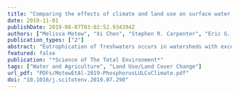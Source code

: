 ```yaml
---
title: "Comparing the effects of climate and land use on surface water quality using future watershed scenarios"
date: 2019-11-01
publishDate: 2019-08-07T03:02:52.934394Z
authors: ["Melissa Motew", "Xi Chen", "Stephen R. Carpenter", "Eric G. Booth", "Jenny Seifert", "Jiangxiao Qiu", "Steven P. Loheide", "Monica G. Turner", "Samuel C. Zipper", "Christopher J. Kucharik"]
publication_types: ["2"]
abstract: "Eutrophication of freshwaters occurs in watersheds with excessive pollution of phosphorus (P). Factors that affect P cycling and transport, including climate and land use, are changing rapidly and can have legacy effects, making future freshwater quality uncertain. Focusing on the Yahara Watershed (YW) of southern Wisconsin, USA, an intensive agricultural landscape, we explored the relative influence of land use and climate on three indicators of water quality over a span of 57 years (2014–2070). The indicators included watershed-averaged P yield from the land surface, direct drainage P loads to a lake, and average summertime lake P concentration. Using biophysical model simulations of future watershed scenarios, we found that climate exerted a stronger influence than land use on all three indicators, yet land use had an important role in influencing long term outcomes for each. Variations in P yield due to land use exceeded those due to climate in 36 of 57 years, whereas variations in load and lake total P concentration due to climate exceeded those due to land use in 54 of 57 years, and 52 of 57 years, respectively. The effect of land use was thus strongest for P yield off the landscape and attenuated in the stream and lake aquatic systems where the influence of weather variability was greater. Overall these findings underscore the dominant role of climate in driving inter-annual nutrient fluxes within the hydrologic network and suggest a challenge for land use to influence water quality within streams and lakes over timescales less than a decade. Over longer timescales, reducing applications of P throughout the watershed was an effective management strategy under all four climates investigated, even during decades with wetter conditions and more frequent extreme precipitation events."
featured: false
publication: "*Science of The Total Environment*"
tags: ["Water and Agriculture", "Land Use/Land Cover Change"]
url_pdf: "PDFs/MotewEtAl-2019-PhosphorusLULCvClimate.pdf"
doi: "10.1016/j.scitotenv.2019.07.290"
---
```


